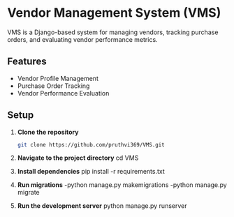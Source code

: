 # Vendor Management System (VMS)

VMS is a Django-based system for managing vendors, tracking purchase orders, and evaluating vendor performance metrics.

## Features

- Vendor Profile Management
- Purchase Order Tracking
- Vendor Performance Evaluation

## Setup

1. **Clone the repository**

   ```bash
   git clone https://github.com/pruthvi369/VMS.git

2. **Navigate to the project directory**
   cd VMS

3. **Install dependencies**
   pip install -r requirements.txt
   
4. **Run migrations**
   -python manage.py makemigrations
   -python manage.py migrate
   
5. **Run the development server**
   python manage.py runserver

